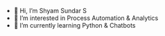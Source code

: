 - 👋 Hi, I’m Shyam Sundar S
- 👀 I’m interested in Process Automation & Analytics
- 🌱 I’m currently learning Python & Chatbots

<!---
MBW1120/MBW1120 is a ✨ special ✨ repository because its `README.md` (this file) appears on your GitHub profile.
You can click the Preview link to take a look at your changes.
--->
